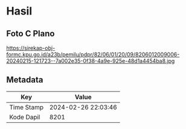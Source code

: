 # Hasil

## Foto C Plano

https://sirekap-obj-formc.kpu.go.id/a23b/pemilu/pdpr/82/06/01/20/09/8206012009006-20240215-121723--7a002e35-0f38-4a9e-925e-48d1a4454ba8.jpg


## Metadata

| Key        | Value               |
| ---------- | ------------------- |
| Time Stamp | 2024-02-26 22:03:46 |
| Kode Dapil | 8201                |



